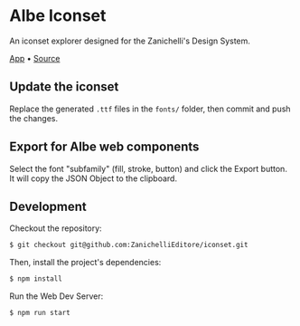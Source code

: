 # Albe Iconset

An iconset explorer designed for the Zanichelli's Design System.

[App](https://zanichellieditore.github.io/iconset/) • [Source](https://github.com/ZanichelliEditore/iconset)

## Update the iconset

Replace the generated `.ttf` files in the `fonts/` folder, then commit and push the changes.

## Export for Albe web components

Select the font "subfamily" (fill, stroke, button) and click the Export button. It will copy the JSON Object to the clipboard.

## Development

Checkout the repository:

```sh
$ git checkout git@github.com:ZanichelliEditore/iconset.git
```

Then, install the project's dependencies:

```sh
$ npm install
```

Run the Web Dev Server:

```sh
$ npm run start
```
